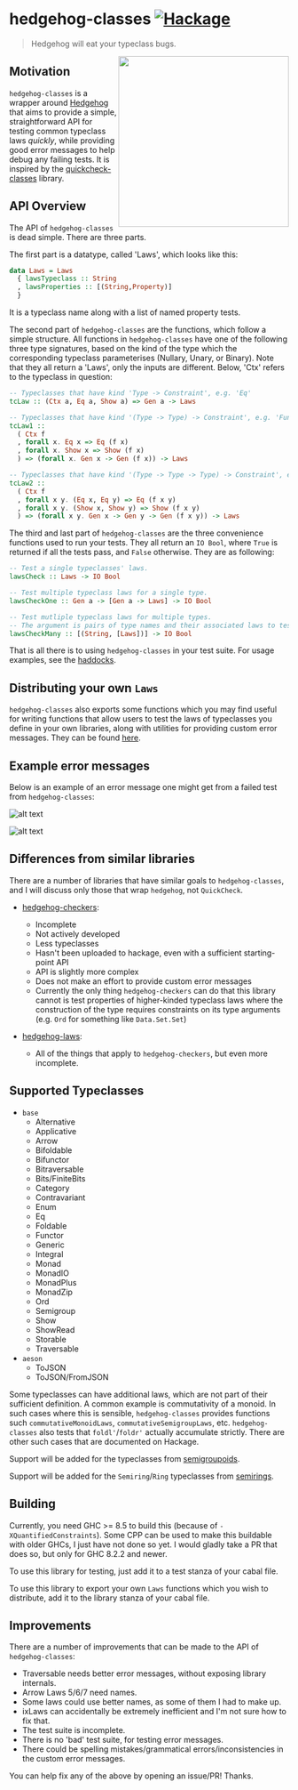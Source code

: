 hedgehog-classes [![Hackage][hackage-shield]][hackage]
================

> Hedgehog will eat your typeclass bugs.

<img src="https://github.com/hedgehogqa/haskell-hedgehog/raw/master/img/hedgehog-logo.png" width="307" align="right"/>

## Motivation

`hedgehog-classes` is a wrapper around [Hedgehog](http://hedgehog.qa/) that aims to provide a simple, straightforward API for testing common typeclass laws <i>quickly</i>, while providing good error messages to help debug any failing tests. It is inspired by the [quickcheck-classes](http://hackage.haskell.org/package/quickcheck-classes) library.

## API Overview

The API of `hedgehog-classes` is dead simple. There are three parts.

The first part is a datatype, called 'Laws', which looks like this:

```haskell
data Laws = Laws
  { lawsTypeclass :: String
  , lawsProperties :: [(String,Property)]
  }
```

It is a typeclass name along with a list of named property tests.

The second part of `hedgehog-classes` are the functions, which follow a simple structure. All functions in `hedgehog-classes` have one of the following three type signatures, based on the kind of the type which the corresponding typeclass parameterises (Nullary, Unary, or Binary). Note that they all return a 'Laws', only the inputs are different. Below, 'Ctx' refers to the typeclass in question:

```haskell
-- Typeclasses that have kind 'Type -> Constraint', e.g. 'Eq'
tcLaw :: (Ctx a, Eq a, Show a) => Gen a -> Laws

-- Typeclasses that have kind '(Type -> Type) -> Constraint', e.g. 'Functor'
tcLaw1 ::
  ( Ctx f
  , forall x. Eq x => Eq (f x)
  , forall x. Show x => Show (f x)
  ) => (forall x. Gen x -> Gen (f x)) -> Laws

-- Typeclasses that have kind '(Type -> Type -> Type) -> Constraint', e.g. 'Bifunctor'
tcLaw2 ::
  ( Ctx f
  , forall x y. (Eq x, Eq y) => Eq (f x y)
  , forall x y. (Show x, Show y) => Show (f x y)
  ) => (forall x y. Gen x -> Gen y -> Gen (f x y)) -> Laws
```

The third and last part of `hedgehog-classes` are the three convenience functions used to run your tests. They all return an `IO Bool`, where `True` is returned if all the tests pass, and `False` otherwise. They are as following:

```haskell
-- Test a single typeclasses' laws.
lawsCheck :: Laws -> IO Bool

-- Test multiple typeclass laws for a single type.
lawsCheckOne :: Gen a -> [Gen a -> Laws] -> IO Bool

-- Test mutliple typeclass laws for multiple types.
-- The argument is pairs of type names and their associated laws to test.
lawsCheckMany :: [(String, [Laws])] -> IO Bool
```

That is all there is to using `hedgehog-classes` in your test suite. For usage examples, see the [haddocks](http://hackage.haskell.org/package/hedgehog-classes).

## Distributing your own `Laws`

`hedgehog-classes` also exports some functions which you may find useful for writing functions that allow users to test the laws of typeclasses you define in your own libraries, along with utilities for providing custom error messages. They can be found [here](http://hackage.haskell.org/package/hedgehog-classes-0.1.0.0/docs/Hedgehog.-Classes.html#g:6).

## Example error messages
Below is an example of an error message one might get from a failed test from `hedgehog-classes`:

![alt text](imgs/badlist.png "Here we can see a definition of foldl' that does not accumulate strictly")

![alt text](imgs/badsemigroup.png "Here we can see a semigroup instance which is not associative")

## Differences from similar libraries
There are a number of libraries that have similar goals to `hedgehog-classes`, and I will discuss only those that wrap `hedgehog`, not `QuickCheck`.

  - [hedgehog-checkers](https://github.com/bitemyapp/hedgehog-checkers):
      - Incomplete
      - Not actively developed
      - Less typeclasses
      - Hasn't been uploaded to hackage, even with a sufficient starting-point API
      - API is slightly more complex
      - Does not make an effort to provide custom error messages
      - Currently the only thing `hedgehog-checkers` can do that this library cannot
        is test properties of higher-kinded typeclass laws where the construction of
        the type requires constraints on its type arguments (e.g. `Ord` for something
        like `Data.Set.Set`)
      
  - [hedgehog-laws](https://github.com/qfpl/hedgehog-laws):
      - All of the things that apply to `hedgehog-checkers`, but even more incomplete.

## Supported Typeclasses

  - `base`
       - Alternative
       - Applicative
       - Arrow
       - Bifoldable
       - Bifunctor
       - Bitraversable
       - Bits/FiniteBits
       - Category
       - Contravariant
       - Enum
       - Eq
       - Foldable
       - Functor
       - Generic
       - Integral
       - Monad
       - MonadIO
       - MonadPlus
       - MonadZip
       - Ord
       - Semigroup
       - Show
       - ShowRead
       - Storable
       - Traversable
  - `aeson`
       - ToJSON
       - ToJSON/FromJSON

Some typeclasses can have additional laws, which are not part of their sufficient definition. A common example is commutativity of a monoid. In such cases where this is sensible, `hedgehog-classes` provides functions such `commutativeMonoidLaws`, `commutativeSemigroupLaws`, etc. `hedgehog-classes` also tests that `foldl'`/`foldr'` actually accumulate strictly. There are other such cases that are documented on Hackage.

Support will be added for the typeclasses from [semigroupoids](http://hackage.haskell.org/package/semigroupoids).

Support will be added for the `Semiring`/`Ring` typeclasses from [semirings](http://hackage.haskell.org/package/semirings).

## Building

Currently, you need GHC >= 8.5 to build this (because of `-XQuantifiedConstraints`). Some CPP can be used to make this buildable with older GHCs, I just have not done so yet. I would gladly take a PR that does so, but only for GHC 8.2.2 and newer.

To use this library for testing, just add it to a test stanza of your cabal file.

To use this library to export your own `Laws` functions which you wish to distribute, add it to the library stanza of your cabal file.

  [hackage]: http://hackage.haskell.org/package/hedgehog-classes
  [hackage-shield]: https://img.shields.io/badge/hackage-v0.1.1.0-blue.svg

## Improvements

There are a number of improvements that can be made to the API of `hedgehog-classes`:

  - Traversable needs better error messages, without exposing library internals.
  - Arrow Laws 5/6/7 need names.
  - Some laws could use better names, as some of them I had to make up.
  - ixLaws can accidentally be extremely inefficient and I'm not sure how to fix that.
  - The test suite is incomplete.
  - There is no 'bad' test suite, for testing error messages.
  - There could be spelling mistakes/grammatical errors/inconsistencies in the custom error messages.

You can help fix any of the above by opening an issue/PR! Thanks.
